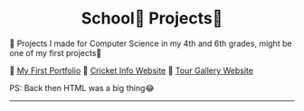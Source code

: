 <h1 align="center">
	School🏫 Projects🎒
</h1>
📌 Projects I made for Computer Science in my 4th and 6th grades, might be one of my first projects🤩

📍 [My First Portfolio](https://abhiramready.github.io/School-Projects/First%20Portifolio%20Website/MAIN.HTML)
📍 [Cricket Info Website](https://abhiramready.github.io/School-Projects/Cricket%20Info%20Website/INTRO.HTML)
📍 [Tour Gallery Website](https://abhiramready.github.io/School-Projects/Tour-photos%20Showcase%20Site/Tour.htm)

PS: Back then HTML was a big thing😂

***
